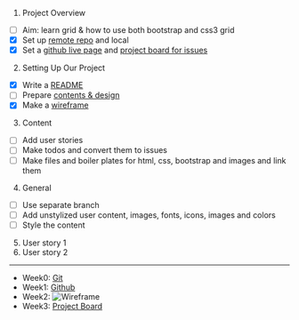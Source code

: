 1. Project Overview

- [ ] Aim: learn grid & how to use both bootstrap and css3 grid
- [x] Set up [remote repo](https://github.com/LujiAnna/LujiAnna.github.io) and local
- [x] Set a [github live page](https://lujianna.github.io) and [project board for issues](https://github.com/LujiAnna/LujiAnna.github.io/projects/1)

2. Setting Up Our Project

- [x] Write a [README](./README.md)
- [ ] Prepare [contents & design](./content.txt)
- [x] Make a [wireframe](./wireframe.md)

3. Content

- [ ] Add user stories
- [ ] Make todos and convert them to issues
- [ ] Make files and boiler plates for html, css, bootstrap and images and link them
  
4. General

- [ ] Use separate branch 
- [ ] Add unstylized user content, images, fonts, icons, images and colors
- [ ] Style the content

5. User story 1
6. User story 2

--------

* Week0: [Git](https://github.com/LujiAnna/LujiAnna)
* Week1: [Github](https://lujianna.github.io/LujiAnna/)
* Week2: ![Wireframe](https://user-images.githubusercontent.com/45841105/85904154-54ca1380-b808-11ea-9daf-ce5cc44b0a75.png)
* Week3: [Project Board](https://github.com/LujiAnna/LujiAnna.github.io/projects/1)